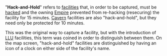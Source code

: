 "**Hack-and-Hold**" refers to [facilities](../locations/Facilities.md) that, in
order to be captured, must be [hacked](Hack.md) and the owning
[Empire](Empire.md) prevented from re-hacking (resecuring) the
facility for 15 minutes. [Cavern](../locations/Caverns.md) facilities are also
"hack-and-hold", but they need only be protected for 10 minutes.

This was the original way to capture a facility, but with the
introduction of [LLU](Lattice_Logic_Unit.md) facilities, this term was coined
in order to distinguish between them. On the map screen, "hack-and-hold"
facilities are distinguished by having an icon of a clock on either side
of the facility's name.

<!--[category:Terminology](category:Terminology.md)-->
